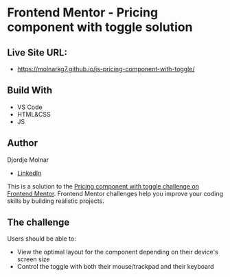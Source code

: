 # Frontend Mentor - Pricing component with toggle solution

## Live Site URL:

- https://molnarkg7.github.io/js-pricing-component-with-toggle/

## Build With

- VS Code
- HTML&CSS
- JS

## Author

Djordje Molnar

- [LinkedIn](https://www.linkedin.com/in/molnarkg/)

This is a solution to the [Pricing component with toggle challenge on Frontend Mentor](https://www.frontendmentor.io/challenges/pricing-component-with-toggle-8vPwRMIC). Frontend Mentor challenges help you improve your coding skills by building realistic projects.

## The challenge

Users should be able to:

- View the optimal layout for the component depending on their device's screen size
- Control the toggle with both their mouse/trackpad and their keyboard
